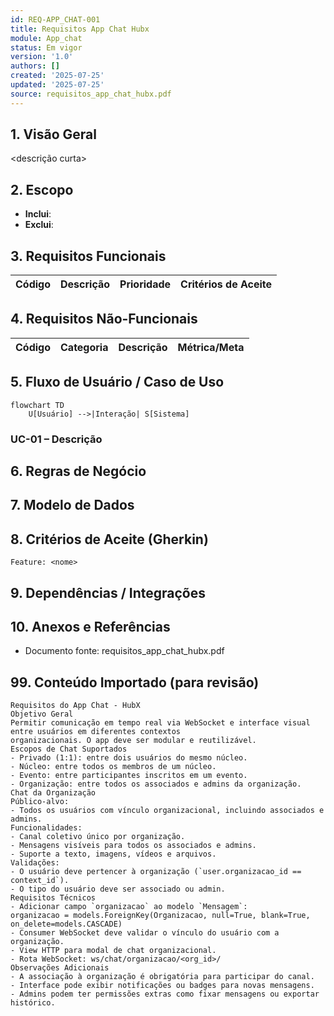 ```yaml
---
id: REQ-APP_CHAT-001
title: Requisitos App Chat Hubx
module: App_chat
status: Em vigor
version: '1.0'
authors: []
created: '2025-07-25'
updated: '2025-07-25'
source: requisitos_app_chat_hubx.pdf
---
```


## 1. Visão Geral

<descrição curta>

## 2. Escopo
- **Inclui**:
- **Exclui**:

## 3. Requisitos Funcionais
| Código | Descrição | Prioridade | Critérios de Aceite |
|--------|-----------|-----------|---------------------|

## 4. Requisitos Não-Funcionais
| Código | Categoria | Descrição | Métrica/Meta |
|--------|-----------|-----------|--------------|

## 5. Fluxo de Usuário / Caso de Uso
```mermaid
flowchart TD
    U[Usuário] -->|Interação| S[Sistema]
```

### UC-01 – Descrição

## 6. Regras de Negócio

## 7. Modelo de Dados

## 8. Critérios de Aceite (Gherkin)
```gherkin
Feature: <nome>
```

## 9. Dependências / Integrações

## 10. Anexos e Referências
- Documento fonte: requisitos_app_chat_hubx.pdf

## 99. Conteúdo Importado (para revisão)

```
Requisitos do App Chat - HubX
Objetivo Geral
Permitir comunicação em tempo real via WebSocket e interface visual entre usuários em diferentes contextos
organizacionais. O app deve ser modular e reutilizável.
Escopos de Chat Suportados
- Privado (1:1): entre dois usuários do mesmo núcleo.
- Núcleo: entre todos os membros de um núcleo.
- Evento: entre participantes inscritos em um evento.
- Organização: entre todos os associados e admins da organização.
Chat da Organização
Público-alvo:
- Todos os usuários com vínculo organizacional, incluindo associados e admins.
Funcionalidades:
- Canal coletivo único por organização.
- Mensagens visíveis para todos os associados e admins.
- Suporte a texto, imagens, vídeos e arquivos.
Validações:
- O usuário deve pertencer à organização (`user.organizacao_id == context_id`).
- O tipo do usuário deve ser associado ou admin.
Requisitos Técnicos
- Adicionar campo `organizacao` ao modelo `Mensagem`:
organizacao = models.ForeignKey(Organizacao, null=True, blank=True, on_delete=models.CASCADE)
- Consumer WebSocket deve validar o vínculo do usuário com a organização.
- View HTTP para modal de chat organizacional.
- Rota WebSocket: ws/chat/organizacao/<org_id>/
Observações Adicionais
- A associação à organização é obrigatória para participar do canal.
- Interface pode exibir notificações ou badges para novas mensagens.
- Admins podem ter permissões extras como fixar mensagens ou exportar histórico.
```
